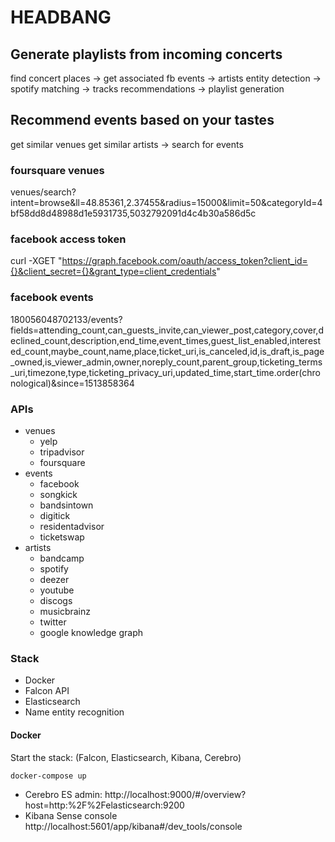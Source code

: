 # HEADBANG

## Generate playlists from incoming concerts
find concert places -> get associated fb events -> artists entity detection -> spotify matching -> tracks recommendations -> playlist generation

## Recommend events based on your tastes
get similar venues
get similar artists -> search for events

### foursquare venues
venues/search?intent=browse&ll=48.85361,2.37455&radius=15000&limit=50&categoryId=4bf58dd8d48988d1e5931735,5032792091d4c4b30a586d5c

### facebook access token
curl -XGET "https://graph.facebook.com/oauth/access_token?client_id={}&client_secret={}&grant_type=client_credentials"

### facebook events
180056048702133/events?fields=attending_count,can_guests_invite,can_viewer_post,category,cover,declined_count,description,end_time,event_times,guest_list_enabled,interested_count,maybe_count,name,place,ticket_uri,is_canceled,id,is_draft,is_page_owned,is_viewer_admin,owner,noreply_count,parent_group,ticketing_terms_uri,timezone,type,ticketing_privacy_uri,updated_time,start_time.order(chronological)&since=1513858364

### APIs

- venues
    - yelp
    - tripadvisor
    - foursquare
- events
    - facebook
    - songkick
    - bandsintown
    - digitick
    - residentadvisor
    - ticketswap
- artists
    - bandcamp
    - spotify
    - deezer
    - youtube
    - discogs
    - musicbrainz
    - twitter
    - google knowledge graph


### Stack

- Docker
- Falcon API
- Elasticsearch
- Name entity recognition


#### Docker
Start the stack:
(Falcon, Elasticsearch, Kibana, Cerebro)

```bash
docker-compose up
```

- Cerebro ES admin:
http://localhost:9000/#/overview?host=http:%2F%2Felasticsearch:9200
- Kibana Sense console
http://localhost:5601/app/kibana#/dev_tools/console
